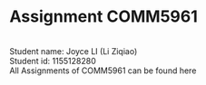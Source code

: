 # Assignment COMM5961

<br>Student name: Joyce LI (Li Ziqiao)
<br>Student id: 1155128280
<br>All Assignments of COMM5961 can be found here



